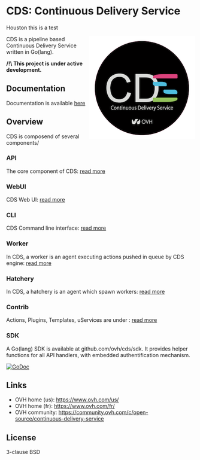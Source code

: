 # CDS: Continuous Delivery Service

Houston this is a test 

<img align="right" src="https://raw.githubusercontent.com/ovh/cds/master/logo-background.png">

CDS is a pipeline based Continuous Delivery Service written in Go(lang).

**/!\ This project is under active development.**

## Documentation

Documentation is available [here](/doc/overview/introduction.md)

## Overview

CDS is composend of several components/

### API

The core component of CDS: [read more](/engine/api/README.md)

### WebUI

CDS Web UI: [read more](ui/README.md)

### CLI

CDS Command line interface: [read more](cli/cds)

### Worker

In CDS, a worker is an agent executing actions pushed in queue by CDS engine: [read more](/doc/overview/worker.md)

### Hatchery

In CDS, a hatchery is an agent which spawn workers: [read more](/doc/overview/hatchery.md)

### Contrib

Actions, Plugins, Templates, uServices are under : [read more](contrib)

### SDK

A Go(lang) SDK is available at github.com/ovh/cds/sdk. It provides helper functions for all API handlers, with embedded authentification mechanism.

[![GoDoc](https://godoc.org/github.com/ovh/cds/sdk?status.svg)](https://godoc.org/github.com/ovh/cds/sdk)

## Links

* OVH home (us): https://www.ovh.com/us/
* OVH home (fr): https://www.ovh.com/fr/
* OVH community: https://community.ovh.com/c/open-source/continuous-delivery-service

## License

3-clause BSD
